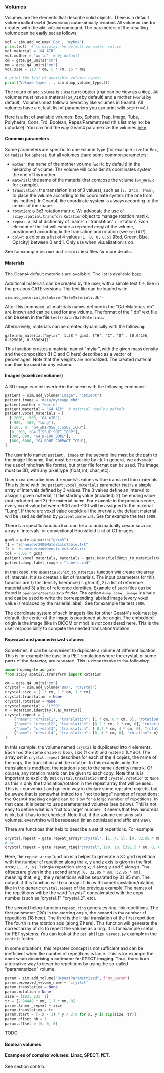 ### Volumes

Volumes are the elements that describe solid objects. There is a default volume called `world` (lowercase) automatically created. All volumes can be created with the `add_volume` command. The parameters of the resulting volume can be easily set as follows:

```python
vol = sim.add_volume('Box', 'mybox')
print(vol)  # to display the default parameter values
vol.material = 'G4_AIR'
vol.mother = 'world'  # by default
cm = gate.g4_units('cm')
mm = gate.g4_units('mm')
vol.size = [10 * cm, 5 * cm, 15 * mm]

# print the list of available volumes types:
print('Volume types :', sim.dump_volume_types())
```

The return of `add_volume` is a `UserInfo` object (that can be view as a dict). All volumes must have a material (`G4_AIR` by default) and a mother (`world` by default). Volumes must follow a hierarchy like volumes in Geant4. All volumes have a default list of parameters you can print with `print(vol)`.

Here is a list of available volumes: Box, Sphere, Trap, Image, Tubs, Polyhedra, Cons, Trd, Boolean, RepeatParametrised (this list may not be uptodate). You can find the way Geant4 parametrize the volumes [here](http://geant4-userdoc.web.cern.ch/geant4-userdoc/UsersGuides/ForApplicationDeveloper/html/Detector/Geometry/geomSolids.html#constructed-solid-geometry-csg-solids).

#### Common parameters

Some parameters are specific to one volume type (for example `size` for `Box`, or `radius` for `Sphere`), but all volumes share some common parameters:

- `mother`: the name of the mother volume (`world` by default) in the hierarchy of volume. The volume will consider its coordinates system the one of his mother.
- `material`: the name of the material that compose the volume (`G4_WATER` for example).
- `translation`: the translation (list of 3 values), such as `[0, 2*cm, 3*mm]`, to place the volume according to his coordinate system (the one from his mother). In Geant4, the coordinate system is always according to the center of the shape.
- `rotation`: a 3x3 rotation matrix. We advocate the use of `scipy.spatial.transform` `Rotation` object to manage rotation matrix.
- `repeat`: a list of dictionary of 'name' + 'translation' + 'rotation'. Each element of the list will create a repeated copy of the volume, positionned according to the translation and rotation (see `test017`)
- `color`: a color as a list of 4 values `[1, 0, 0, 0.5]` (Red, Green, Blue, Opacity) between 0 and 1. Only use when visualization is on.

See for example `test007` and `test017` test files for more details.

#### Materials

The Geant4 default materials are available. The list is available [here](https://geant4-userdoc.web.cern.ch/UsersGuides/ForApplicationDeveloper/html/Appendix/materialNames.html).

Additional materials can be created by the user, with a simple text file, like in the previous GATE versions. The text file can be loaded with:

    sim.add_material_database("GateMaterials.db")

After this command, all materials names defined in the "GateMaterials.db" are known and can be used for any volume. The format of the ".db" text file can be seen in the file `tests/data/GateMaterials`.

Alternatively, materials can be created dynamically with the following:

    gate.new_material("mylar", 1.38 * gcm3, ["H", "C", "O"], [0.04196, 0.625016, 0.333024])

This function creates a material named "mylar", with the given mass density and the composition (H C and O here) described as a vector of percentages. Note that the weights are normalized. The created material can then be used for any volume.


#### Images (voxelized volumes)

A 3D image can be inserted in the scene with the following command:

```python
patient = sim.add_volume("Image", "patient")
patient.image = "data/myimage.mhd"
patient.mother = "world"
patient.material = "G4_AIR"  # material used by default
patient.voxel_materials = [
  [-2000, -900, "G4_AIR"],
  [-900, -100, "Lung"],
  [-100, 0, "G4_ADIPOSE_TISSUE_ICRP"],
  [0, 300, "G4_TISSUE_SOFT_ICRP"],
  [300, 800, "G4_B-100_BONE"],
  [800, 6000, "G4_BONE_COMPACT_ICRU"],
]
```

The user info named `patient. image` on the second line must be the path to the image filename, that must be readable by itk. In general, we advocate the use of mhd/raw file format, but other file format can be used. The image must be 3D, with any pixel type (float, int, char, etc).

User must describe how the voxels's values will be translated into materials. This is done with the `patient.voxel_materials` parameter that is a simple array of intervals defined by 3 values. The 3 values define an interval to assign a given material, 1) the starting value (included) 2) the ending value (not included) and 3) the material name. For example in the previous code, every voxel value between -900 and -100 will be assigned to the material "Lung". If there are voxel value outside all the intervals, the default material will be used as defined by `patient.material`. See for example the test `t009`.

There is a specific function that can help to automatically create such an array of intervals for conventional Hounsfield Unit of CT images:

```python
gcm3 = gate.g4_units("g/cm3")
f1 = "Schneider2000MaterialsTable.txt"
f2 = "Schneider2000DensitiesTable.txt"
tol = 0.05 * gcm3
patient.voxel_materials, materials = gate.HounsfieldUnit_to_material(tol, f1, f2)
patient.dump_label_image = "labels.mhd"
```

In that case, the `HounsfieldUnit_to_material` function will create the array of intervals. It also creates a list of materials. The input parameters for this function are 1) the density tolerance (in g/cm3), 2) a list of reference material and 3) a list of reference densities. Example of such files can be found in `opengate/tests/data` folder. The option `dump_label_image` is a help and can be used to write the corresponding labeled image (every voxel value is replaced by the material label). See for example the test `t009`.

The coordinate system of such image is like for other Geant4's volumes: by default, the center of the image is positioned at the origin. The embedded origin in the image (like in DICOM or mhd) is *not* considered here. This is the user responsibility to compute the needed translation/rotation.


#### Repeated and parameterized volumes

Sometimes, it can be convenient to duplicate a volume at different location. This is for example the case in a PET simulation where the crystal, or some parts of the detector, are repeated. This is done thanks to the following:

```python
import opengate as gate
from scipy.spatial.transform import Rotation

cm = gate.g4_units("cm")
crystal = sim.add_volume("Box", "crystal")
crystal.size = [1 * cm, 1 * cm, 1 * cm]
crystal.translation = None
crystal.rotation = None
crystal.material = "LYSO"
m = Rotation.identity().as_matrix()
crystal.repeat = [
    {"name": "crystal1", "translation": [1 * cm, 0 * cm, 0], "rotation": m},
    {"name": "crystal2", "translation": [0.2 * cm, 2 * cm, 0], "rotation": m},
    {"name": "crystal3", "translation": [-0.2 * cm, 4 * cm, 0], "rotation": m},
    {"name": "crystal4", "translation": [0, 6 * cm, 0], "rotation": m},
]
```

In this example, the volume named `crystal` is duplicated into 4 elements. Each has the same shape (a box), size (1 cm3) and material (LYSO). The array set in `crystal.repeat` describes for each of the 4 copies, the name of the copy, the translation and the rotation. In this example, only the translation is modified, the rotation is set to the same (identity) matrix. Of course, any rotation matrix can be given to each copy. Note that is is important to explicitly set `crystal.translation` and `crystal.rotation` to `None` as this is only the translation/rotation in the repeat array that will be used. This is a convenient and generic way to declare some repeated objects, but be aware that is somewhat limited to a "not too large" number of repetitions: the Geant4 tracking engine can be slow for a large number of repetitions. In that case, it is better to use parameterised volumes (see below). This is not easy to define what is a "not too large" number ; it seems that few hundreds is ok, but it has to be checked. Note that, if the volume contains sub-volumes, everything will be repeated (in an optimized and efficient way).

There are functions that help to describe a set of repetitions. For example:

```python
crystal.repeat = gate.repeat_array("crystal", [1, 4, 5], [0, 32.85 * mm, 32.85 * mm])
# or
crystal.repeat = gate.repeat_ring("crystal", 190, 18, [391.5 * mm, 0, 0], [0, 0, 1])
```

Here, the `repeat_array` function is a helper to generate a 3D grid repetition with the number of repetition along the x, y and z axis is given in the first array `[1, 4, 5]`: 1 single repetition along x, 4 along y and 5 along z. The offsets are given in the second array: `[0, 32.85 * mm, 32.85 * mm]`, meaning that, e.g., the y repetitions will be separated by 32.85 mm. The output of this function will be a array of dic with name/translation/rotation, like in the generic `crystal.repeat` of the previous example. The names of the repetitions will be the word "crystal" concatenated with the copy number (such as "crystal_1", "crystal_2", etc).

The second helper function `repeat_ring` generates ring-link repetitions. The first parameter (190) is the starting angle, the second is the number of repetitions (18 here). The third is the initial translation of the first repetition. The fourth is the rotation axis (along Z here). This function will generate the correct array of dic to repeat the volume as a ring. It is for example useful for PET systems. You can look at the `pet_philips_vereos.py` example in the `contrib` folder.


In some situations, this repeater concept is not sufficient and can be inefficient when the number of repetitions is large. This is for example the case when describing a collimator for SPECT imaging. Thus, there is an alternative way to describe repetitions by using the so-called "parameterized" volume.

```python
param = sim.add_volume("RepeatParametrised", f"my_param")
param.repeated_volume_name = "crystal"
param.translation = None
param.rotation = None
size = [183, 235, 1]
tr = [2.94449 * mm, 1.7 * mm, 0]
param.linear_repeat = size
param.translation = tr
param.start = [-(x - 1) * y / 2.0 for x, y in zip(size, tr)]
param.offset_nb = 1
param.offset = [0, 0, 0]
```

TODO

#### Boolean volumes


#### Examples of complex volumes: Linac, SPECT, PET.

See section contrib.
